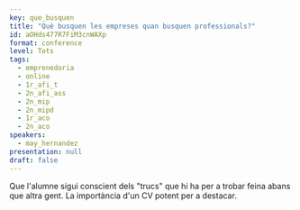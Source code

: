 ```yaml
---
key: que_busquen
title: "Què busquen les empreses quan busquen professionals?"
id: aOHds477R7FiM3cnWAXp
format: conference
level: Tots
tags:
  - emprenedoria
  - online
  - 1r_afi_t
  - 2n_afi_ass
  - 2n_mip
  - 2n_mipd
  - 1r_aco
  - 2n_aco
speakers:
  - may_hernandez
presentation: null
draft: false
---
```


Que l'alumne sigui conscient dels "trucs" que hi ha per a trobar feina abans que altra gent. La importància d'un CV potent per a destacar.


